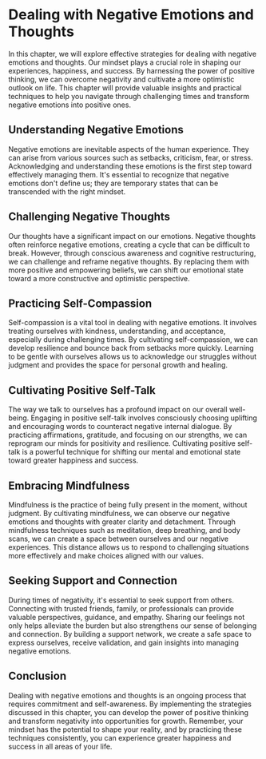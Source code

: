 Dealing with Negative Emotions and Thoughts
====================================================

In this chapter, we will explore effective strategies for dealing with negative emotions and thoughts. Our mindset plays a crucial role in shaping our experiences, happiness, and success. By harnessing the power of positive thinking, we can overcome negativity and cultivate a more optimistic outlook on life. This chapter will provide valuable insights and practical techniques to help you navigate through challenging times and transform negative emotions into positive ones.

Understanding Negative Emotions
-------------------------------

Negative emotions are inevitable aspects of the human experience. They can arise from various sources such as setbacks, criticism, fear, or stress. Acknowledging and understanding these emotions is the first step toward effectively managing them. It's essential to recognize that negative emotions don't define us; they are temporary states that can be transcended with the right mindset.

Challenging Negative Thoughts
-----------------------------

Our thoughts have a significant impact on our emotions. Negative thoughts often reinforce negative emotions, creating a cycle that can be difficult to break. However, through conscious awareness and cognitive restructuring, we can challenge and reframe negative thoughts. By replacing them with more positive and empowering beliefs, we can shift our emotional state toward a more constructive and optimistic perspective.

Practicing Self-Compassion
--------------------------

Self-compassion is a vital tool in dealing with negative emotions. It involves treating ourselves with kindness, understanding, and acceptance, especially during challenging times. By cultivating self-compassion, we can develop resilience and bounce back from setbacks more quickly. Learning to be gentle with ourselves allows us to acknowledge our struggles without judgment and provides the space for personal growth and healing.

Cultivating Positive Self-Talk
------------------------------

The way we talk to ourselves has a profound impact on our overall well-being. Engaging in positive self-talk involves consciously choosing uplifting and encouraging words to counteract negative internal dialogue. By practicing affirmations, gratitude, and focusing on our strengths, we can reprogram our minds for positivity and resilience. Cultivating positive self-talk is a powerful technique for shifting our mental and emotional state toward greater happiness and success.

Embracing Mindfulness
---------------------

Mindfulness is the practice of being fully present in the moment, without judgment. By cultivating mindfulness, we can observe our negative emotions and thoughts with greater clarity and detachment. Through mindfulness techniques such as meditation, deep breathing, and body scans, we can create a space between ourselves and our negative experiences. This distance allows us to respond to challenging situations more effectively and make choices aligned with our values.

Seeking Support and Connection
------------------------------

During times of negativity, it's essential to seek support from others. Connecting with trusted friends, family, or professionals can provide valuable perspectives, guidance, and empathy. Sharing our feelings not only helps alleviate the burden but also strengthens our sense of belonging and connection. By building a support network, we create a safe space to express ourselves, receive validation, and gain insights into managing negative emotions.

Conclusion
----------

Dealing with negative emotions and thoughts is an ongoing process that requires commitment and self-awareness. By implementing the strategies discussed in this chapter, you can develop the power of positive thinking and transform negativity into opportunities for growth. Remember, your mindset has the potential to shape your reality, and by practicing these techniques consistently, you can experience greater happiness and success in all areas of your life.
